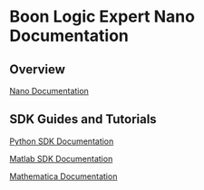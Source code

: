 # Boon Logic Expert Nano Documentation

## Overview

[Nano Documentation](https://boonlogic.github.io/expert-rest-api/UI-docs)

## SDK Guides and Tutorials

[Python SDK Documentation](https://boonlogic.github.io/expert-python-sdk/docs/python-docs)

[Matlab SDK Documentation](https://boonlogic.github.io/expert-matlab-sdk)

[Mathematica Documentation](https://boonlogic.github.io/expert-mathematica-sdk)
